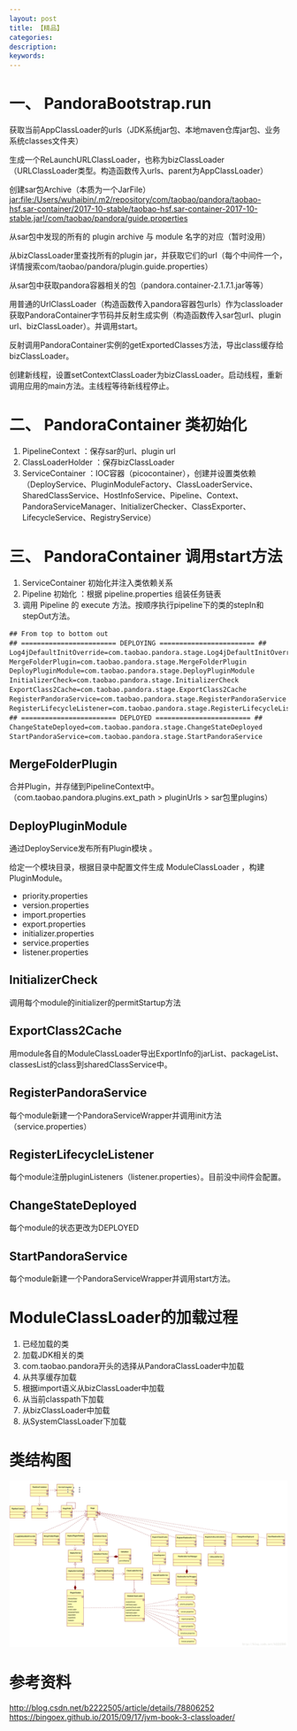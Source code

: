 ```yaml
---
layout: post
title: 【精品】
categories: 
description: 
keywords: 
---
```



# 一、 PandoraBootstrap.run

获取当前AppClassLoader的urls（JDK系统jar包、本地maven仓库jar包、业务系统classes文件夹）

生成一个ReLaunchURLClassLoader，也称为bizClassLoader（URLClassLoader类型。构造函数传入urls、parent为AppClassLoader）

创建sar包Archive（本质为一个JarFile）
<jar:file:/Users/wuhaibin/.m2/repository/com/taobao/pandora/taobao-hsf.sar-container/2017-10-stable/taobao-hsf.sar-container-2017-10-stable.jar!/com/taobao/pandora/guide.properties>

从sar包中发现的所有的 plugin archive 与 module 名字的对应（暂时没用）

从bizClassLoader里查找所有的plugin jar，并获取它们的url（每个中间件一个，详情搜索com/taobao/pandora/plugin.guide.properties）

从sar包中获取pandora容器相关的包（pandora.container-2.1.7.1.jar等等）

用普通的UrlClassLoader（构造函数传入pandora容器包urls）作为classloader获取PandoraContainer字节码并反射生成实例（构造函数传入sar包url、plugin url、bizClassLoader）。并调用start。

反射调用PandoraContainer实例的getExportedClasses方法，导出class缓存给bizClassLoader。

创建新线程，设置setContextClassLoader为bizClassLoader。启动线程，重新调用应用的main方法。主线程等待新线程停止。



# 二、 PandoraContainer 类初始化
1. PipelineContext ：保存sar的url、plugin url
2. ClassLoaderHolder ：保存bizClassLoader
3. ServiceContainer ：IOC容器（picocontainer），创建并设置类依赖（DeployService、PluginModuleFactory、ClassLoaderService、SharedClassService、HostInfoService、Pipeline、Context、PandoraServiceManager、InitializerChecker、ClassExporter、LifecycleService、RegistryService）


# 三、 PandoraContainer 调用start方法
1. ServiceContainer 初始化并注入类依赖关系
2. Pipeline 初始化 ：根据 pipeline.properties 组装任务链表
3. 调用 Pipeline 的 execute 方法。按顺序执行pipeline下的类的stepIn和stepOut方法。

```xml
## From top to bottom out
## ======================== DEPLOYING ======================== ##
Log4jDefaultInitOverride=com.taobao.pandora.stage.Log4jDefaultInitOverride
MergeFolderPlugin=com.taobao.pandora.stage.MergeFolderPlugin 
DeployPluginModule=com.taobao.pandora.stage.DeployPluginModule 
InitializerCheck=com.taobao.pandora.stage.InitializerCheck
ExportClass2Cache=com.taobao.pandora.stage.ExportClass2Cache
RegisterPandoraService=com.taobao.pandora.stage.RegisterPandoraService
RegisterLifecycleListener=com.taobao.pandora.stage.RegisterLifecycleListener
## ======================== DEPLOYED ======================== ##
ChangeStateDeployed=com.taobao.pandora.stage.ChangeStateDeployed
StartPandoraService=com.taobao.pandora.stage.StartPandoraService
```

## MergeFolderPlugin
合并Plugin，并存储到PipelineContext中。（com.taobao.pandora.plugins.ext_path > pluginUrls > sar包里plugins）

## DeployPluginModule
通过DeployService发布所有Plugin模块 。

给定一个模块目录，根据目录中配置文件生成 ModuleClassLoader ，构建PluginModule。
- priority.properties
- version.properties
- import.properties
- export.properties
- initializer.properties
- service.properties
- listener.properties

## InitializerCheck
调用每个module的initializer的permitStartup方法


## ExportClass2Cache
用module各自的ModuleClassLoader导出ExportInfo的jarList、packageList、classesList的class到sharedClassService中。

## RegisterPandoraService
每个module新建一个PandoraServiceWrapper并调用init方法（service.properties）

## RegisterLifecycleListener
每个module注册pluginListeners（listener.properties）。目前没中间件会配置。

## ChangeStateDeployed
每个module的状态更改为DEPLOYED

## StartPandoraService
每个module新建一个PandoraServiceWrapper并调用start方法。




# ModuleClassLoader的加载过程
1. 已经加载的类
2. 加载JDK相关的类
3. com.taobao.pandora开头的选择从PandoraClassLoader中加载
4. 从共享缓存加载
5. 根据import语义从bizClassLoader中加载
6. 从当前classpath下加载
7. 从bizClassLoader中加载
8. 从SystemClassLoader下加载



# 类结构图

![](/images/posts/2018-01-01-pandora.md/1.jpeg)


# 参考资料
<http://blog.csdn.net/b2222505/article/details/78806252>
<https://bingoex.github.io/2015/09/17/jvm-book-3-classloader/>


